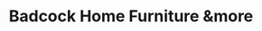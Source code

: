 ---
title: "Badcock Home Furniture &more"
url: /largo/badcock-home-furniture-undmore/
shop: Möbel
---